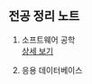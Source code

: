 ## 전공 정리 노트

1. 소프트웨어 공학   
[상세 보기](https://github.com/Donsworkout/cs_wiki/blob/master/software_engineering/readme.md)

2. 응용 데이터베이스